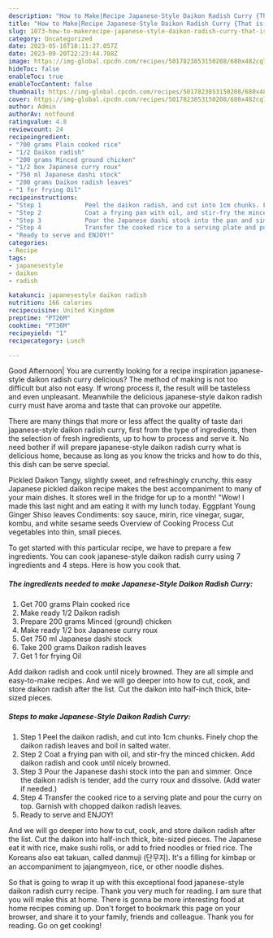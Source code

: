```yaml
---
description: "How to Make|Recipe Japanese-Style Daikon Radish Curry {That is Special"
title: "How to Make|Recipe Japanese-Style Daikon Radish Curry {That is Special"
slug: 1073-how-to-makerecipe-japanese-style-daikon-radish-curry-that-is-special
category: Uncategorized
date: 2023-05-16T18:11:27.057Z
date: 2023-09-20T22:23:44.708Z
image: https://img-global.cpcdn.com/recipes/5017823853150208/680x482cq70/japanese-style-daikon-radish-curry-recipe-main-photo.jpg
hideToc: false
enableToc: true
enableTocContent: false
thumbnail: https://img-global.cpcdn.com/recipes/5017823853150208/680x482cq70/japanese-style-daikon-radish-curry-recipe-main-photo.jpg
cover: https://img-global.cpcdn.com/recipes/5017823853150208/680x482cq70/japanese-style-daikon-radish-curry-recipe-main-photo.jpg
author: Admin
authorAv: notfound
ratingvalue: 4.8
reviewcount: 24
recipeingredient:
- "700 grams Plain cooked rice"
- "1/2 Daikon radish"
- "200 grams Minced ground chicken"
- "1/2 box Japanese curry roux"
- "750 ml Japanese dashi stock"
- "200 grams Daikon radish leaves"
- "1 for frying Oil"
recipeinstructions:
- "Step 1            Peel the daikon radish, and cut into 1cm chunks. Finely chop the daikon radish leaves and boil in salted water."
- "Step 2            Coat a frying pan with oil, and stir-fry the minced chicken. Add daikon radish and cook until nicely browned."
- "Step 3            Pour the Japanese dashi stock into the pan and simmer. Once the daikon radish is tender, add the curry roux and dissolve. (Add water if needed.)"
- "Step 4            Transfer the cooked rice to a serving plate and pour the curry on top. Garnish with chopped daikon radish leaves."
- "Ready to serve and ENJOY!"
categories:
- Recipe
tags:
- japanesestyle
- daikon
- radish

katakunci: japanesestyle daikon radish 
nutrition: 166 calories
recipecuisine: United Kingdom
preptime: "PT26M"
cooktime: "PT36M"
recipeyield: "1"
recipecategory: Lunch

---
```



Good Afternoon| You are currently looking for a recipe inspiration japanese-style daikon radish curry delicious? The method of making is not too difficult but also not easy. If wrong process it, the result will be tasteless and even unpleasant. Meanwhile the delicious japanese-style daikon radish curry must have aroma and taste that can provoke our appetite.






There are many things that more or less affect the quality of taste dari japanese-style daikon radish curry, first from the type of ingredients, then the selection of fresh ingredients, up to how to process and serve it. No need bother if will prepare japanese-style daikon radish curry what is delicious home, because as long as you know the tricks and how to do this, this dish can be serve special.


Pickled Daikon Tangy, slightly sweet, and refreshingly crunchy, this easy Japanese pickled daikon recipe makes the best accompaniment to many of your main dishes. It stores well in the fridge for up to a month! &#34;Wow! I made this last night and am eating it with my lunch today. Eggplant Young Ginger Shiso leaves Condiments: soy sauce, mirin, rice vinegar, sugar, kombu, and white sesame seeds Overview of Cooking Process Cut vegetables into thin, small pieces.


To get started with this particular recipe, we have to prepare a few ingredients. You can cook japanese-style daikon radish curry using 7 ingredients and 4 steps. Here is how you cook that.

<!--inarticleads1-->

##### The ingredients needed to make Japanese-Style Daikon Radish Curry:

1. Get 700 grams Plain cooked rice
1. Make ready 1/2 Daikon radish
1. Prepare 200 grams Minced (ground) chicken
1. Make ready 1/2 box Japanese curry roux
1. Get 750 ml Japanese dashi stock
1. Take 200 grams Daikon radish leaves
1. Get 1 for frying Oil


Add daikon radish and cook until nicely browned. They are all simple and easy-to-make recipes. And we will go deeper into how to cut, cook, and store daikon radish after the list. Cut the daikon into half-inch thick, bite-sized pieces. 

<!--inarticleads2-->

##### Steps to make Japanese-Style Daikon Radish Curry:

1. Step 1            Peel the daikon radish, and cut into 1cm chunks. Finely chop the daikon radish leaves and boil in salted water.
1. Step 2            Coat a frying pan with oil, and stir-fry the minced chicken. Add daikon radish and cook until nicely browned.
1. Step 3            Pour the Japanese dashi stock into the pan and simmer. Once the daikon radish is tender, add the curry roux and dissolve. (Add water if needed.)
1. Step 4            Transfer the cooked rice to a serving plate and pour the curry on top. Garnish with chopped daikon radish leaves.
1. Ready to serve and ENJOY!

And we will go deeper into how to cut, cook, and store daikon radish after the list. Cut the daikon into half-inch thick, bite-sized pieces. The Japanese eat it with rice, make sushi rolls, or add to fried noodles or fried rice. The Koreans also eat takuan, called danmuji (단무지). It&#39;s a filling for kimbap or an accompaniment to jajangmyeon, rice, or other noodle dishes. 

So that is going to wrap it up with this exceptional food japanese-style daikon radish curry recipe. Thank you very much for reading. I am sure that you will make this at home. There is gonna be more interesting food at home recipes coming up. Don't forget to bookmark this page on your browser, and share it to your family, friends and colleague. Thank you for reading. Go on get cooking!
